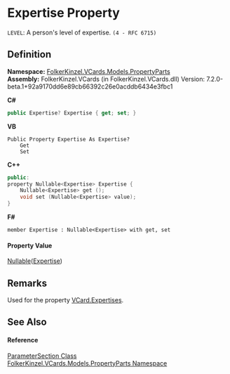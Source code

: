 # Expertise Property


`LEVEL`: A person's level of expertise. `(4 - RFC 6715)`



## Definition
**Namespace:** <a href="dbd283d2-4531-056c-7d94-281acad42316.md">FolkerKinzel.VCards.Models.PropertyParts</a>  
**Assembly:** FolkerKinzel.VCards (in FolkerKinzel.VCards.dll) Version: 7.2.0-beta.1+92a9170dd6e89cb66392c26e0acddb6434e3fbc1

**C#**
``` C#
public Expertise? Expertise { get; set; }
```
**VB**
``` VB
Public Property Expertise As Expertise?
	Get
	Set
```
**C++**
``` C++
public:
property Nullable<Expertise> Expertise {
	Nullable<Expertise> get ();
	void set (Nullable<Expertise> value);
}
```
**F#**
``` F#
member Expertise : Nullable<Expertise> with get, set
```



#### Property Value
<a href="https://learn.microsoft.com/dotnet/api/system.nullable-1" target="_blank" rel="noopener noreferrer">Nullable</a>(<a href="fca26841-e478-be4f-5d0f-33cdab0296bf.md">Expertise</a>)

## Remarks
Used for the property <a href="f87afb89-3d19-0e9a-56cf-8962e10b25e2.md">VCard.Expertises</a>.

## See Also


#### Reference
<a href="9ce61c6e-887e-11ed-315e-910e380fb81e.md">ParameterSection Class</a>  
<a href="dbd283d2-4531-056c-7d94-281acad42316.md">FolkerKinzel.VCards.Models.PropertyParts Namespace</a>  
